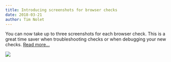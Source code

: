 ```yaml
---
title: Introducing screenshots for browser checks
date: 2018-03-21
author: Tim Nolet
---
```


You can now take up to three screenshots for each browser check. This is a great time saver when troubleshooting checks
or when debugging your new checks. [Read more...](/docs/browser-checks/screenshots/)

![](/docs/images/browser-checks/screenshots.png)

<!--more-->


 

